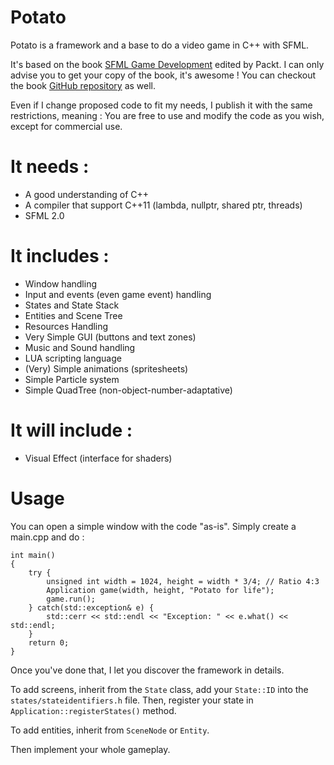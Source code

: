 Potato
================

Potato is a framework and a base to do a video game in C++ with SFML.

It's based on the book [SFML Game Development](http://www.packtpub.com/sfml-game-development/book) edited by Packt. I can only advise you to get your copy of the book, it's awesome ! You can checkout the book [GitHub repository](https://github.com/LaurentGomila/SFML-Game-Development-Book) as well.

Even if I change proposed code to fit my needs, I publish it with the same restrictions, meaning : You are free to use and modify the code as you wish, except for commercial use.

It needs :
==

*   A good understanding of C++
*   A compiler that support C++11 (lambda, nullptr, shared ptr, threads)
*   SFML 2.0

It includes :
==

*   Window handling
*   Input and events (even game event) handling
*   States and State Stack
*   Entities and Scene Tree
*   Resources Handling
*   Very Simple GUI (buttons and text zones)
*   Music and Sound handling
*   LUA scripting language
*   (Very) Simple animations (spritesheets)
*   Simple Particle system
*   Simple QuadTree (non-object-number-adaptative)

It will include :
==

*   Visual Effect (interface for shaders)

Usage
==

You can open a simple window with the code "as-is". Simply create a main.cpp and do :

    int main()
    {
        try {
            unsigned int width = 1024, height = width * 3/4; // Ratio 4:3
            Application game(width, height, "Potato for life");
            game.run();
        } catch(std::exception& e) {
            std::cerr << std::endl << "Exception: " << e.what() << std::endl;
        }
        return 0;
    }

Once you've done that, I let you discover the framework in details.

To add screens, inherit from the `State` class, add your `State::ID` into the `states/stateidentifiers.h` file. Then, register your state in `Application::registerStates()` method.

To add entities, inherit from `SceneNode` or `Entity`.

Then implement your whole gameplay.
